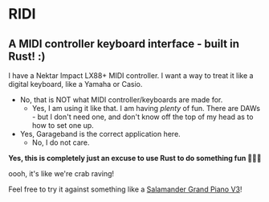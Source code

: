 # RIDI
## A MIDI controller keyboard interface - built in Rust! :)

I have a Nektar Impact LX88+ MIDI controller.
I want a way to treat it like a digital keyboard, like a Yamaha or Casio.
  - No, that is NOT what MIDI controller/keyboards are made for.
    - Yes, I am using it like that. I am having *plenty* of fun.
There are DAWs - but I don't need one, and don't know off the top of my head as to how to set one up.
  - Yes, Garageband is the correct application here.
    - No, I do not care.

**Yes, this is completely just an excuse to use Rust to do something fun 🦀🦀🦀**

oooh, it's like we're crab raving!

Feel free to try it against something like a [Salamander Grand Piano V3](https://github.com/sfzinstruments/SalamanderGrandPiano)!